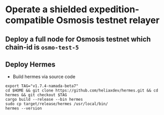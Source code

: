 # Operate a shielded expedition-compatible Osmosis testnet relayer

## Deploy a full node for Osmosis testnet which chain-id is `osmo-test-5`

## Deploy Hermes
- Build hermes via source code
```
export TAG="v1.7.4-namada-beta7"
cd $HOME && git clone https://github.com/heliaxdev/hermes.git && cd hermes && git checkout $TAG
cargo build --release --bin hermes
sudo cp target/release/hermes /usr/local/bin/
hermes --version
```
